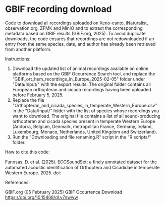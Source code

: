 # GBIF recording download
Code to download all recordings uploaded on Xeno-canto, iNaturalist, observation.org, ZFMK and MinIO and to extract the corresponding metadata based on GBIF results (GBIF.org, 2025). To avoid duplicate downloads, the code ensures that recordings are not redownloaded if an entry from the same species, date, and author has already been retrieved from another platform. 


Instructions:
1. Download the updated list of animal recordings available on online platforms based on the GBIF Occurrence Search tool, and replace the "GBIF_ort_hem_recordings_in_Europe_2025-02-05" folder under "Data/Input/" with the export results. The original folder contains all European orthopteran and cicada recordings having been uploaded before February 5, 2025.
2. Replace the file "Orthopteran_and_cicada_species_in_temperate_Western_Europe.csv" in the "Data/Input/" folder with the list of species whose recordings you want to download. The original file contains a list of all sound-producing orthopteran and cicada species present in temperate Western Europe (Andorra, Belgium, Denmark, metropolitan France, Germany, Ireland, Luxembourg, Monaco, Netherlands, United Kingdom and Switzerland).
3. Run the "Downloading and file renaming.R" script in the "R scripts/" folder.

How to cite this code:

Funosas, D. et al. (2025). ECOSoundSet: a ﬁnely annotated dataset for the automated acoustic identification of Orthoptera and Cicadidae in temperate Western Europe. 2025. doi:


References:

GBIF.org (05 February 2025) GBIF Occurrence Download https://doi.org/10.15468/dl.v7nwww
